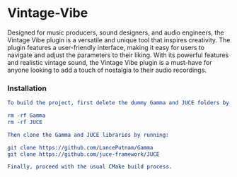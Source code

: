 # Vintage-Vibe

 Designed for music producers, sound designers, and audio engineers, the Vintage Vibe plugin is a versatile and unique tool that inspires creativity. The plugin features a user-friendly interface, making it easy for users to navigate and adjust the parameters to their liking. With its powerful features and realistic vintage sound, the Vintage Vibe plugin is a must-have for anyone looking to add a touch of nostalgia to their audio recordings.

### Installation

```cmake
To build the project, first delete the dummy Gamma and JUCE folders by running the following commands from the root directory of the project:

rm -rf Gamma
rm -rf JUCE

Then clone the Gamma and JUCE libraries by running:

git clone https://github.com/LancePutnam/Gamma
git clone https://github.com/juce-framework/JUCE

Finally, proceed with the usual CMake build process.
```
